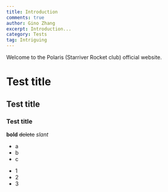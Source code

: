 ```yaml
---
title: Introduction
comments: true
author: Gino Zhang
excerpt: Introduction...
category: Tests
tag: Intriguing
---
```

Welcome to the Polaris (Starriver Rocket club) official website.
<!-- Read More -->
# Test title
## Test title
### Test title
**bold**
~~delete~~
*slant*

- a
- b
- c

* 1
* 2
* 3


